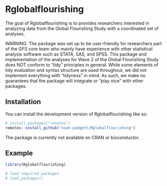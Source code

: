 
<!-- README.md is generated from README.Rmd. Please edit that file -->

# Rglobalflourishing

<!-- badges: start -->
<!-- badges: end -->

The goal of Rglobalflourishing is to provides researchers interested in
analyzing data from the Global Flourishing Study with a coordinated set
of analyses.

WARNING: The package was set up to be user-friendly for researchers part
of the GFS core team who mainly have experience with other statistical
analysis software such as STATA, SAS, and SPSS. This package and
implementation of the analyses for Wave 2 of the Global Flourishing
Study does NOT conform to “tidy” principles in general. While some
elements of tidy evaluation and syntax structure are used throughout, we
did not implement everything with “tidyness” in mind. As such, we make
no guarantees that the package will integrate or “play nice” with other
packages.

## Installation

You can install the development version of Rglobalflourishing like so:

``` r
# install.packages("remotes")
remotes::install_github("noah-padgett/Rglobalflourishing")
```

The package is currently not available on CRAN or bioconductor.

## Example

``` r
library(Rglobalflourishing)

# load required packages
# load_packages()
```
